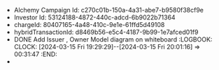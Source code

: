 - Alchemy Campaign Id: c270c01b-150a-4a31-abe7-b9580f38cf9e
- Investor Id: 53124188-4872-440c-adcd-6b9022b71364
- chargeId: 80407165-4a48-410c-9e1e-61ffd5d49108
- hybridTransactionId: d8469b56-e5c4-4187-9b99-1e7afced01f9
- DONE Add Issuer , Owner Model diagram on whiteboard
  :LOGBOOK:
  CLOCK: [2024-03-15 Fri 19:29:29]--[2024-03-15 Fri 20:01:16] =>  00:31:47
  :END:
-